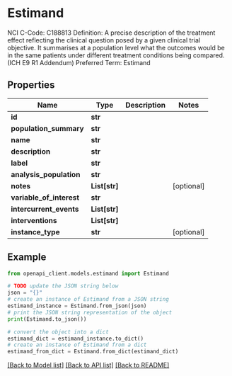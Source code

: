 # Estimand

NCI C-Code: C188813 Definition: A precise description of the treatment effect reflecting the clinical question posed by a given clinical trial objective. It summarises at a population level what the outcomes would be in the same patients under different treatment conditions being compared. (ICH E9 R1 Addendum) Preferred Term: Estimand

## Properties

Name | Type | Description | Notes
------------ | ------------- | ------------- | -------------
**id** | **str** |  | 
**population_summary** | **str** |  | 
**name** | **str** |  | 
**description** | **str** |  | 
**label** | **str** |  | 
**analysis_population** | **str** |  | 
**notes** | **List[str]** |  | [optional] 
**variable_of_interest** | **str** |  | 
**intercurrent_events** | **List[str]** |  | 
**interventions** | **List[str]** |  | 
**instance_type** | **str** |  | [optional] 

## Example

```python
from openapi_client.models.estimand import Estimand

# TODO update the JSON string below
json = "{}"
# create an instance of Estimand from a JSON string
estimand_instance = Estimand.from_json(json)
# print the JSON string representation of the object
print(Estimand.to_json())

# convert the object into a dict
estimand_dict = estimand_instance.to_dict()
# create an instance of Estimand from a dict
estimand_from_dict = Estimand.from_dict(estimand_dict)
```
[[Back to Model list]](../README.md#documentation-for-models) [[Back to API list]](../README.md#documentation-for-api-endpoints) [[Back to README]](../README.md)



